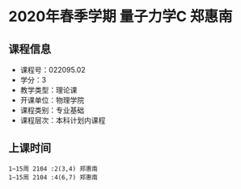 # 2020年春季学期 量子力学C 郑惠南






## 课程信息

- 课程号：022095.02
- 学分：3
- 教学类型：理论课
- 开课单位：物理学院
- 课程类别：专业基础
- 课程层次：本科计划内课程

## 上课时间

```
1~15周 2104 :2(3,4) 郑惠南
1~15周 2104 :4(6,7) 郑惠南
```

